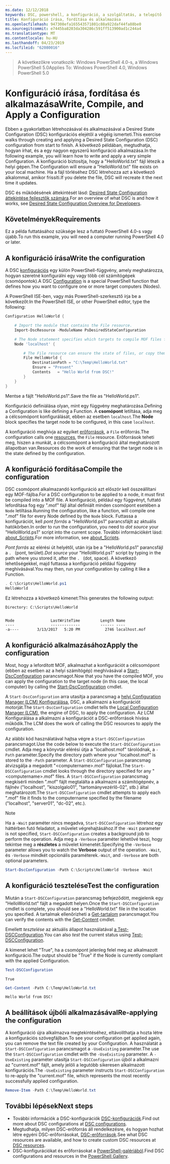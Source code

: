 ```yaml
---
ms.date: 12/12/2018
keywords: DSC, powershell, a konfiguráció, a szolgáltatás, a telepítő
title: Konfiguráció írása, fordítása és alkalmazása
ms.openlocfilehash: 947308efa165543571801c88a922daf44fa88be0
ms.sourcegitcommit: e7445ba8203da304286c591ff513900ad1c244a4
ms.translationtype: MT
ms.contentlocale: hu-HU
ms.lasthandoff: 04/23/2019
ms.locfileid: "62080016"
---
```

> <span data-ttu-id="bc66b-103">A következőkre vonatkozik: Windows PowerShell 4.0-s, a Windows PowerShell 5.0</span><span class="sxs-lookup"><span data-stu-id="bc66b-103">Applies To: Windows PowerShell 4.0, Windows PowerShell 5.0</span></span>

# <a name="write-compile-and-apply-a-configuration"></a><span data-ttu-id="bc66b-104">Konfiguráció írása, fordítása és alkalmazása</span><span class="sxs-lookup"><span data-stu-id="bc66b-104">Write, Compile, and Apply a Configuration</span></span>

<span data-ttu-id="bc66b-105">Ebben a gyakorlatban létrehozásával és alkalmazásával a Desired State Configuration (DSC) konfigurációs elejétől a végéig ismerteti.</span><span class="sxs-lookup"><span data-stu-id="bc66b-105">This exercise walks through creating and applying a Desired State Configuration (DSC) configuration from start to finish.</span></span>
<span data-ttu-id="bc66b-106">A következő példában, megtudhatja, hogyan írhat, és a egy nagyon egyszerű konfiguráció alkalmazása.</span><span class="sxs-lookup"><span data-stu-id="bc66b-106">In the following example, you will learn how to write and apply a very simple Configuration.</span></span> <span data-ttu-id="bc66b-107">A konfiguráció biztosítja, hogy a "HelloWorld.txt" fájl létezik a helyi gépen.</span><span class="sxs-lookup"><span data-stu-id="bc66b-107">The Configuration will ensure a "HelloWorld.txt" file exists on your local machine.</span></span> <span data-ttu-id="bc66b-108">Ha a fájl törléséhez DSC létrehozza azt a következő alkalommal, amikor frissíti.</span><span class="sxs-lookup"><span data-stu-id="bc66b-108">If you delete the file, DSC will recreate it the next time it updates.</span></span>

<span data-ttu-id="bc66b-109">DSC és működésének áttekintését lásd: [Desired State Configuration áttekintése fejlesztők számára](../overview/overview.md).</span><span class="sxs-lookup"><span data-stu-id="bc66b-109">For an overview of what DSC is and how it works, see [Desired State Configuration Overview for Developers](../overview/overview.md).</span></span>

## <a name="requirements"></a><span data-ttu-id="bc66b-110">Követelmények</span><span class="sxs-lookup"><span data-stu-id="bc66b-110">Requirements</span></span>

<span data-ttu-id="bc66b-111">Ez a példa futtatásához szüksége lesz a futtató PowerShell 4.0-s vagy újabb.</span><span class="sxs-lookup"><span data-stu-id="bc66b-111">To run this example, you will need a computer running PowerShell 4.0 or later.</span></span>

## <a name="write-the-configuration"></a><span data-ttu-id="bc66b-112">A konfiguráció írása</span><span class="sxs-lookup"><span data-stu-id="bc66b-112">Write the configuration</span></span>

<span data-ttu-id="bc66b-113">A DSC [konfigurációs](configurations.md) egy külön PowerShell-függvény, amely meghatározza, hogyan szeretné konfigurálni egy vagy több cél számítógépek (csomópontok).</span><span class="sxs-lookup"><span data-stu-id="bc66b-113">A DSC [Configuration](configurations.md) is a special PowerShell function that defines how you want to configure one or more target computers (Nodes).</span></span>

<span data-ttu-id="bc66b-114">A PowerShell ISE-ben, vagy más PowerShell-szerkesztő írja be a következőt:</span><span class="sxs-lookup"><span data-stu-id="bc66b-114">In the PowerShell ISE, or other PowerShell editor, type the following:</span></span>

```powershell
Configuration HelloWorld {

    # Import the module that contains the File resource.
    Import-DscResource -ModuleName PsDesiredStateConfiguration

    # The Node statement specifies which targets to compile MOF files for, when this configuration is executed.
    Node 'localhost' {

        # The File resource can ensure the state of files, or copy them from a source to a destination with persistent updates.
        File HelloWorld {
            DestinationPath = "C:\Temp\HelloWorld.txt"
            Ensure = "Present"
            Contents   = "Hello World from DSC!"
        }
    }
}
```

<span data-ttu-id="bc66b-115">Mentse a fájlt "HelloWorld.ps1".</span><span class="sxs-lookup"><span data-stu-id="bc66b-115">Save the file as "HelloWorld.ps1".</span></span>

<span data-ttu-id="bc66b-116">Konfiguráció definiálása olyan, mint egy függvény meghatározása.</span><span class="sxs-lookup"><span data-stu-id="bc66b-116">Defining a Configuration is like defining a Function.</span></span> <span data-ttu-id="bc66b-117">A **csomópont** letiltása, adja meg a célcsomópont konfigurálását, ebben az esetben `localhost`.</span><span class="sxs-lookup"><span data-stu-id="bc66b-117">The **Node** block specifies the target node to be configured, in this case `localhost`.</span></span>

<span data-ttu-id="bc66b-118">A konfiguráció meghívja az egyiket [erőforrások](../resources/resources.md), a `File` erőforrás.</span><span class="sxs-lookup"><span data-stu-id="bc66b-118">The configuration calls one [resources](../resources/resources.md), the `File` resource.</span></span> <span data-ttu-id="bc66b-119">Erőforrások teheti meg, hiszen a munkát, a célcsomópont a konfiguráció által meghatározott állapotban van.</span><span class="sxs-lookup"><span data-stu-id="bc66b-119">Resources do the work of ensuring that the target node is in the state defined by the configuration.</span></span>

## <a name="compile-the-configuration"></a><span data-ttu-id="bc66b-120">A konfiguráció fordítása</span><span class="sxs-lookup"><span data-stu-id="bc66b-120">Compile the configuration</span></span>

<span data-ttu-id="bc66b-121">DSC csomópont alkalmazandó konfiguráció azt először kell összeállítani egy MOF-fájlba.</span><span class="sxs-lookup"><span data-stu-id="bc66b-121">For a DSC configuration to be applied to a node, it must first be compiled into a MOF file.</span></span>
<span data-ttu-id="bc66b-122">A konfiguráció, például egy függvényt, futtató lefordítása fog egy ".mof" fájl által definiált minden csomópont esetében a `Node` letiltása.</span><span class="sxs-lookup"><span data-stu-id="bc66b-122">Running the configuration, like a function, will compile one ".mof" file for every Node defined by the `Node` block.</span></span>
<span data-ttu-id="bc66b-123">Futtassa a konfigurációt, kell *pont forrás* a "HelloWorld.ps1" parancsfájlt az aktuális hatókörben.</span><span class="sxs-lookup"><span data-stu-id="bc66b-123">In order to run the configuration, you need to *dot source* your "HelloWorld.ps1" script into the current scope.</span></span>
<span data-ttu-id="bc66b-124">További információkért lásd: [about_Scripts](/powershell/module/microsoft.powershell.core/about/about_scripts?view=powershell-6#script-scope-and-dot-sourcing).</span><span class="sxs-lookup"><span data-stu-id="bc66b-124">For more information, see [about_Scripts](/powershell/module/microsoft.powershell.core/about/about_scripts?view=powershell-6#script-scope-and-dot-sourcing).</span></span>

<!-- markdownlint-disable MD038 -->
<span data-ttu-id="bc66b-125">*Pont forrás* az elérési út helyétől, után írja be a "HelloWorld.ps1" parancsfájl a `. ` (pont, terület).</span><span class="sxs-lookup"><span data-stu-id="bc66b-125">*Dot source* your "HelloWorld.ps1" script by typing in the path where you stored it, after the `. ` (dot, space).</span></span> <span data-ttu-id="bc66b-126">A következő lehetőségekkel, majd futtassa a konfiguráció például függvény meghívásával.</span><span class="sxs-lookup"><span data-stu-id="bc66b-126">You may then, run your configuration by calling it like a Function.</span></span>
<!-- markdownlint-enable MD038 -->

```powershell
. C:\Scripts\HelloWorld.ps1
HelloWorld
```

<span data-ttu-id="bc66b-127">Ez létrehozza a következő kimenet:</span><span class="sxs-lookup"><span data-stu-id="bc66b-127">This generates the following output:</span></span>

```output
Directory: C:\Scripts\HelloWorld


Mode                LastWriteTime         Length Name
----                -------------         ------ ----
-a----        3/13/2017   5:20 PM           2746 localhost.mof
```

## <a name="apply-the-configuration"></a><span data-ttu-id="bc66b-128">A konfiguráció alkalmazásához</span><span class="sxs-lookup"><span data-stu-id="bc66b-128">Apply the configuration</span></span>

<span data-ttu-id="bc66b-129">Most, hogy a lefordított MOF, alkalmazhat a konfigurációt a célcsomópont (ebben az esetben az a helyi számítógép) meghívásával a [Start-DscConfiguration](/powershell/module/psdesiredstateconfiguration/start-dscconfiguration) parancsmagot.</span><span class="sxs-lookup"><span data-stu-id="bc66b-129">Now that you have the compiled MOF, you can apply the configuration to the target node (in this case, the local computer) by calling the [Start-DscConfiguration](/powershell/module/psdesiredstateconfiguration/start-dscconfiguration) cmdlet.</span></span>

<span data-ttu-id="bc66b-130">A `Start-DscConfiguration` arra utasítja a parancsmag a [helyi Configuration Manager (LCM) Konfigurálása](../managing-nodes/metaConfig.md), DSC, a alkalmazni a konfigurációt motorját.</span><span class="sxs-lookup"><span data-stu-id="bc66b-130">The `Start-DscConfiguration` cmdlet tells the [Local Configuration Manager (LCM)](../managing-nodes/metaConfig.md), the engine of DSC, to apply the configuration.</span></span>
<span data-ttu-id="bc66b-131">Az LCM Konfigurálása a alkalmazni a konfigurációt a DSC-erőforrások hívása működik.</span><span class="sxs-lookup"><span data-stu-id="bc66b-131">The LCM does the work of calling the DSC resources to apply the configuration.</span></span>

<span data-ttu-id="bc66b-132">Az alábbi kód használatával hajtsa végre a `Start-DSCConfiguration` parancsmagot.</span><span class="sxs-lookup"><span data-stu-id="bc66b-132">Use the code below to execute the `Start-DSCConfiguration` cmdlet.</span></span> <span data-ttu-id="bc66b-133">Adja meg a könyvtár elérési útja a "localhost.mof" tárolódnak, a `-Path` paraméter.</span><span class="sxs-lookup"><span data-stu-id="bc66b-133">Specify the directory path where your "localhost.mof" is stored to the `-Path` parameter.</span></span> <span data-ttu-id="bc66b-134">A `Start-DSCConfiguration` parancsmag átvizsgálja a megadott "\<computername\>.mof" fájlokat.</span><span class="sxs-lookup"><span data-stu-id="bc66b-134">The `Start-DSCConfiguration` cmdlet looks through the directory specified for any "\<computername\>.mof" files.</span></span> <span data-ttu-id="bc66b-135">A `Start-DSCConfiguration` parancsmag megkísérli minden ".mof" fájlt megtalálta a alkalmazni a számítógépnév, a fájlnév ("localhost", "kiszolgalo01", "tartományvezérlő-02", stb.) által meghatározott.</span><span class="sxs-lookup"><span data-stu-id="bc66b-135">The `Start-DSCConfiguration` cmdlet attempts to apply each ".mof" file it finds to the computername specified by the filename ("localhost", "server01", "dc-02", etc.).</span></span>

> [!NOTE]
> <span data-ttu-id="bc66b-136">Ha a `-Wait` paraméter nincs megadva, `Start-DSCConfiguration` létrehoz egy háttérben futó feladatot, a művelet végrehajtásához.</span><span class="sxs-lookup"><span data-stu-id="bc66b-136">If the `-Wait` parameter is not specified, `Start-DSCConfiguration` creates a background job to perform the operation.</span></span> <span data-ttu-id="bc66b-137">Adja meg a `-Verbose` paraméter lehetővé teszi, hogy tekintse meg a **részletes** a művelet kimenetét.</span><span class="sxs-lookup"><span data-stu-id="bc66b-137">Specifying the `-Verbose` parameter allows you to watch the **Verbose** output of the operation.</span></span> <span data-ttu-id="bc66b-138">`-Wait`, és `-Verbose` mindkét opcionális paraméterek.</span><span class="sxs-lookup"><span data-stu-id="bc66b-138">`-Wait`, and `-Verbose` are both optional parameters.</span></span>

```powershell
Start-DscConfiguration -Path C:\Scripts\HelloWorld -Verbose -Wait
```

## <a name="test-the-configuration"></a><span data-ttu-id="bc66b-139">A konfiguráció tesztelése</span><span class="sxs-lookup"><span data-stu-id="bc66b-139">Test the configuration</span></span>

<span data-ttu-id="bc66b-140">Miután a `Start-DSCConfiguration` parancsmag befejeződött, megjelenik egy "HelloWorld.txt" fájlt a megadott helyen.</span><span class="sxs-lookup"><span data-stu-id="bc66b-140">Once the `Start-DSCConfiguration` cmdlet is complete, you should see a "HelloWorld.txt" file in the location you specified.</span></span> <span data-ttu-id="bc66b-141">A tartalmak ellenőrizheti a [Get-tartalom](/powershell/module/microsoft.powershell.management/get-content) parancsmagot.</span><span class="sxs-lookup"><span data-stu-id="bc66b-141">You can verify the contents with the [Get-Content](/powershell/module/microsoft.powershell.management/get-content) cmdlet.</span></span>

<span data-ttu-id="bc66b-142">Emellett *tesztelése* az aktuális állapot használatával [a Test-DSCConfiguration](/powershell/module/psdesiredstateconfiguration/Test-DSCConfiguration).</span><span class="sxs-lookup"><span data-stu-id="bc66b-142">You can also *test* the current status using [Test-DSCConfiguration](/powershell/module/psdesiredstateconfiguration/Test-DSCConfiguration).</span></span>

<span data-ttu-id="bc66b-143">A kimenet lehet "True", ha a csomópont jelenleg felel meg az alkalmazott konfiguráció.</span><span class="sxs-lookup"><span data-stu-id="bc66b-143">The output should be "True" if the Node is currently compliant with the applied Configuration.</span></span>

```powershell
Test-DSCConfiguration
```

```output
True
```

```powershell
Get-Content -Path C:\Temp\HelloWorld.txt
```

```output
Hello World from DSC!
```

## <a name="re-applying-the-configuration"></a><span data-ttu-id="bc66b-144">A beállítások újbóli alkalmazásával</span><span class="sxs-lookup"><span data-stu-id="bc66b-144">Re-applying the configuration</span></span>

<span data-ttu-id="bc66b-145">A konfiguráció újra alkalmazva megtekintéséhez, eltávolíthatja a hozta létre a konfigurációs szövegfájlban.</span><span class="sxs-lookup"><span data-stu-id="bc66b-145">To see your configuration get applied again, you can remove the text file created by your Configuration.</span></span> <span data-ttu-id="bc66b-146">A használatát a `Start-DSCConfiguration` parancsmagot a `-UseExisting` paraméter.</span><span class="sxs-lookup"><span data-stu-id="bc66b-146">The use the `Start-DSCConfiguration` cmdlet with the `-UseExisting` parameter.</span></span> <span data-ttu-id="bc66b-147">A `-UseExisting` paraméter utasítja `Start-DSCConfiguration` újból a alkalmazni az "current.mof" fájlt, amely jelöli a legutóbb sikeresen alkalmazott konfigurációs.</span><span class="sxs-lookup"><span data-stu-id="bc66b-147">The `-UseExisting` parameter instructs `Start-DSCConfiguration` to re-apply the "current.mof" file, which represents the most recently successfully applied configuration.</span></span>

```powershell
Remove-Item -Path C:\Temp\HelloWorld.txt
```

## <a name="next-steps"></a><span data-ttu-id="bc66b-148">További lépések</span><span class="sxs-lookup"><span data-stu-id="bc66b-148">Next steps</span></span>

- <span data-ttu-id="bc66b-149">További információk a DSC-konfigurációk [DSC-konfigurációk](configurations.md).</span><span class="sxs-lookup"><span data-stu-id="bc66b-149">Find out more about DSC configurations at [DSC configurations](configurations.md).</span></span>
- <span data-ttu-id="bc66b-150">Megtudhatja, milyen DSC-erőforrás áll rendelkezésre, és hogyan hozhat létre egyéni DSC-erőforrásokat, [DSC-erőforrások](../resources/resources.md).</span><span class="sxs-lookup"><span data-stu-id="bc66b-150">See what DSC resources are available, and how to create custom DSC resources at [DSC resources](../resources/resources.md).</span></span>
- <span data-ttu-id="bc66b-151">DSC-konfigurációkat és erőforrásokat a [PowerShell-galériából](https://www.powershellgallery.com/).</span><span class="sxs-lookup"><span data-stu-id="bc66b-151">Find DSC configurations and resources in the [PowerShell Gallery](https://www.powershellgallery.com/).</span></span>
